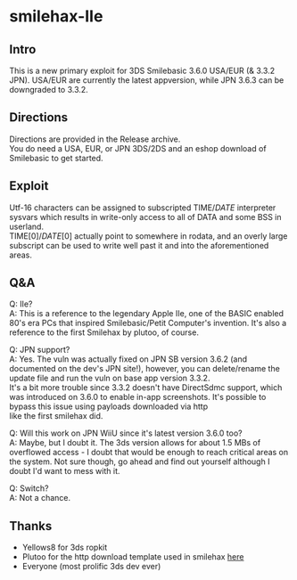 # smilehax-IIe

## Intro

This is a new primary exploit for 3DS Smilebasic 3.6.0 USA/EUR (& 3.3.2 JPN). USA/EUR are currently the latest appversion, while JPN 3.6.3 can be downgraded to 3.3.2.

## Directions 

Directions are provided in the Release archive.<br>
You do need a USA, EUR, or JPN 3DS/2DS and an eshop download of Smilebasic to get started.

## Exploit 

Utf-16 characters can be assigned to subscripted TIME$/DATE$ interpreter sysvars which results in write-only access to all of DATA and some BSS in userland.<br>
TIME$[0]/DATE$[0] actually point to somewhere in rodata, and an overly large subscript can be used to write well past it and into the aforementioned areas.

## Q&A 

Q: IIe?<br>
A: This is a reference to the legendary Apple IIe, one of the BASIC enabled 80's era PCs that inspired Smilebasic/Petit Computer's invention. It's also a reference to the first Smilehax by plutoo, of course.

Q: JPN support?<br>
A: Yes. The vuln was actually fixed on JPN SB version 3.6.2 (and documented on the dev's JPN site!), however, you can delete/rename the update file and run the vuln on base app version 3.3.2.<br>
It's a bit more trouble since 3.3.2 doesn't have DirectSdmc support, which was introduced on 3.6.0 to enable in-app screenshots. It's possible to bypass this issue using payloads downloaded via http<br>
like the first smilehax did.

Q: Will this work on JPN WiiU since it's latest version 3.6.0 too?<br>
A: Maybe, but I doubt it. The 3ds version allows for about 1.5 MBs of overflowed access - I doubt that would be enough to reach critical areas on the system. Not sure though, go ahead and find out yourself
although I doubt I'd want to mess with it.

Q: Switch?<br>
A: Not a chance.

## Thanks 

- Yellows8 for 3ds ropkit
- Plutoo for the http download template used in smilehax [here](https://github.com/plutooo/smilehax/blob/master/src/installer_stage0.py)
- Everyone (most prolific 3ds dev ever)